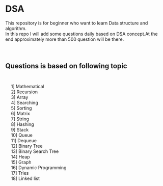  # **DSA**  <br />
 
 This repository is for beginner who want to learn Data structure and algorithm.<br />
 In this repo I will add some questions daily based on DSA concept.At the end approximately more than 500 question will be there.<br />
 <br /><br />
   
 ## **Questions is based on following topic**<br /><br />
  &emsp;  1] Mathematical <br /> 
 &emsp;  2] Recursion <br /> 
&emsp;  3] Array <br /> 
  &emsp;  4] Searching <br /> 
  &emsp;  5] Sorting <br /> 
  &emsp;  6] Matrix <br />
  &emsp;  7] String <br />
  &emsp;  8] Hashing <br />
 &emsp;  9] Stack <br />
 &emsp;  10] Queue <br />
 &emsp;  11] Dequeue <br />
&emsp;    12] Binary Tree <br />
  &emsp;  13] Binary Search Tree <br />
   &emsp; 14] Heap <br />
 &emsp;  15] Graph <br />
 &emsp;  16] Dynamic Programming <br />
 &emsp;  17] Tries <br />
 &emsp;  18] Linked list <br />
    
